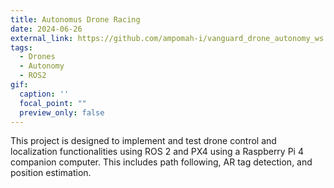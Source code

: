 ```yaml
---
title: Autonomus Drone Racing
date: 2024-06-26
external_link: https://github.com/ampomah-i/vanguard_drone_autonomy_ws
tags:
  - Drones
  - Autonomy
  - ROS2
gif:
  caption: ''
  focal_point: ""
  preview_only: false
---
```


This project is designed to implement and test drone control and localization functionalities using ROS 2 and PX4 using a Raspberry Pi 4 companion computer. This includes path following, AR tag detection, and position estimation.
<!--more-->

